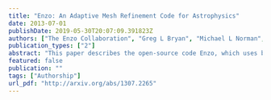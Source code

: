 ```yaml
---
title: "Enzo: An Adaptive Mesh Refinement Code for Astrophysics"
date: 2013-07-01
publishDate: 2019-05-30T20:07:09.391823Z
authors: ["The Enzo Collaboration", "Greg L Bryan", "Michael L Norman", "Brian W O'Shea", "Tom Abel", "John H Wise", "Matthew J Turk", "Daniel R Reynolds", "David C Collins", "Peng Wang", "Samuel W Skillman", "Britton Smith", "Robert P Harkness", "James Bordner", "Ji-Hoon Kim", "Michael Kuhlen", "Hao Xu", "Nathan Goldbaum", "Cameron Hummels", "Alexei G Kritsuk", "Elizabeth Tasker", "Stephen Skory", "Christine M Simpson", "Oliver Hahn", "Jeffrey S Oishi", "Geoffrey C So", "Fen Zhao", "Renyue Cen", "Yuan Li"]
publication_types: ["2"]
abstract: "This paper describes the open-source code Enzo, which uses block-structured adaptive mesh refinement to provide high spatial and temporal resolution for modeling astrophysical fluid flows. The code is Cartesian, can be run in 1, 2, and 3 dimensions, and supports a wide variety of physics including hydrodynamics, ideal and non-ideal magnetohydrodynamics, N-body dynamics (and, more broadly, self-gravity of fluids and particles), primordial gas chemistry, optically-thin radiative cooling of primordial and metal-enriched plasmas (as well as some optically-thick cooling models), radiation transport, cosmological expansion, and models for star formation and feedback in a cosmological context. In addition to explaining the algorithms implemented, we present solutions for a wide range of test problems, demonstrate the code's parallel performance, and discuss the Enzo collaboration's code development methodology."
featured: false
publication: ""
tags: ["Authorship"]
url_pdf: "http://arxiv.org/abs/1307.2265"
---
```


